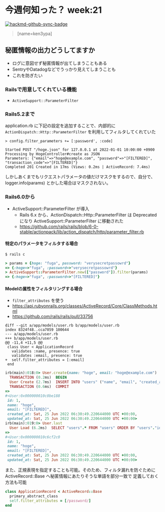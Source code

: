 # 今週何知った？ week:21

[![hackmd-github-sync-badge](https://hackmd.io/CFlTER5rRHy37AW44sisZw/badge)](https://hackmd.io/CFlTER5rRHy37AW44sisZw)

> [name=ken3ypa]

## 秘匿情報の出力どうしてますか
- ログに意図せず秘匿情報が出てしまうこともある
- SentryやDatadogなどでうっかり見えてしまうことも
- これを防ぎたい

### Railsで用意してくれている機能

- `ActiveSupport::ParameterFilter`

### Rails5.2まで

application.rb に下記の設定を追加することで、内部的に `ActionDispatch::Http::ParameterFilter` を利用してフィルタしてくれていた

```
> config.filter_parameters += [:password', :code]
```

```
Started POST "/hoge.json" for 127.0.0.1 at 2022-01-01 10:00:00 +0900
Processing by HogeController#create as JSON
Parameters: {"email"=>"hoge@example.com", "password"=>"[FILTERED]", "transaction_code"=>"[FILTERED]"}
Completed 201 Created in 17ms (Views: 0.2ms | ActiveRecord: 7.4ms)
```

しかしあくまでもリクエストパラメータの値だけマスクをするので、自分で、logger.info(params) とかした場合はマスクされない。

### Rails6.0から

- ActiveSupport::ParameterFilter が導入
  - Rails 6.x から、ActionDispatch::Http::ParameterFilter は Deprecated になり ActiveSupport::ParameterFilter に移動された
  - https://github.com/rails/rails/blob/6-0-stable/actionpack/lib/action_dispatch/http/parameter_filter.rb


#### 特定のパラメータをフィルタする場合

```ruby
$ rails c

> params = {hoge: "fuga", password: "verysecretpassowrd"}
=> {:hoge=>"fuga", :password=>"verysecretpassowrd"}
> ActiveSupport::ParameterFilter.new(["password"]).filter(params)
=> {:hoge=>"fuga", :password=>"[FILTERED]"}
```

#### Modelの属性をフィルタリングする場合

- `filter_attributes` を使う
- https://api.rubyonrails.org/classes/ActiveRecord/Core/ClassMethods.html
- https://github.com/rails/rails/pull/33756

```
diff --git a/app/models/user.rb b/app/models/user.rb
index 8324f48..cca7059 100644
--- a/app/models/user.rb
+++ b/app/models/user.rb
@@ -11,4 +11,5 @@
 class User < ApplicationRecord
   validates :name, presence: true
   validates :email, presence: true
+  self.filter_attributes = [:email]
 end
```

```ruby
irb(main):018:0> User.create(name: "hoge", email: "hoge@example.com")
  TRANSACTION (0.2ms)  BEGIN
  User Create (2.7ms)  INSERT INTO "users" ("name", "email", "created_at", "updated_at") VALUES ($1, $2, $3, $4) RETURNING "id"  [["name", "hoge"], ["email", "hoge@example.com"], ["created_at", "2022-06-25 06:30:49.220644"], ["updated_at", "2022-06-25 06:30:49.220644"]]                                                                                 
  TRANSACTION (0.6ms)  COMMIT                                                       
=>                                                                                  
#<User:0x000000010c0be188                                                           
 id: 1,                                                                             
 name: "hoge",                                                                      
 email: "[FILTERED]",                                                               
 created_at: Sat, 25 Jun 2022 06:30:49.220644000 UTC +00:00,                        
 updated_at: Sat, 25 Jun 2022 06:30:49.220644000 UTC +00:00>                        
irb(main):019:0> User.last
  User Load (6.2ms)  SELECT "users".* FROM "users" ORDER BY "users"."id" DESC LIMIT $1  [["LIMIT", 1]]                                                                       
=>                                                                                  
#<User:0x000000010c6cf2c0                                                           
 id: 1,                                                                             
 name: "hoge",                                                                      
 email: "[FILTERED]",                                                               
 created_at: Sat, 25 Jun 2022 06:30:49.220644000 UTC +00:00,                        
 updated_at: Sat, 25 Jun 2022 06:30:49.220644000 UTC +00:00>                        
```

また、正規表現を指定することも可能。そのため、フィルタ漏れを防ぐために ActiveRecord::Base へ秘匿情報にあたりそうな単語を部分一致で 定義しておく方法も可能

```ruby
class ApplicationRecord < ActiveRecord::Base
  primary_abstract_class
  self.filter_attributes = [/password/]
end
```